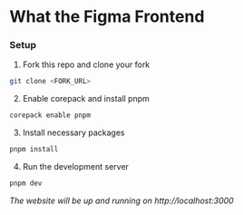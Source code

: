 # What the Figma Frontend

### Setup

1. Fork this repo and clone your fork

```bash
git clone <FORK_URL>
```

2. Enable corepack and install pnpm

```bash
corepack enable pnpm
```

3. Install necessary packages

```bash
pnpm install
```

4. Run the development server

```bash
pnpm dev
```

_The website will be up and running on http://localhost:3000_
